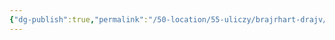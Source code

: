 ```yaml
---
{"dg-publish":true,"permalink":"/50-location/55-uliczy/brajrhart-drajv/","tags":["локация/улица"]}
---
```


